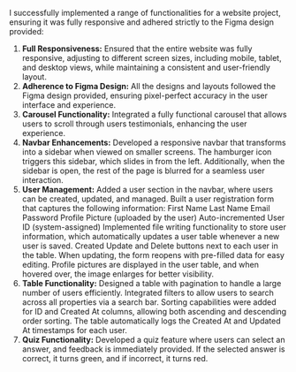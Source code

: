I successfully implemented a range of functionalities for a website project, ensuring it was fully responsive and adhered strictly to the Figma design provided:

1. **Full Responsiveness:** Ensured that the entire website was fully responsive, adjusting to different screen sizes, including mobile, tablet, and desktop views, while maintaining a consistent and user-friendly layout. <br/>
2. **Adherence to Figma Design:** All the designs and layouts followed the Figma design provided, ensuring pixel-perfect accuracy in the user interface and experience.
3. **Carousel Functionality:** Integrated a fully functional carousel that allows users to scroll through users testimonials, enhancing the user experience.
4. **Navbar Enhancements:** Developed a responsive navbar that transforms into a sidebar when viewed on smaller screens. The hamburger icon triggers this sidebar, which slides in from the left. Additionally, when the sidebar is open, the rest of the page is blurred for a seamless user interaction.
5. **User Management:**
   Added a user section in the navbar, where users can be created, updated, and managed.
   Built a user registration form that captures the following information:
   First Name
   Last Name
   Email
   Password
   Profile Picture (uploaded by the user)
   Auto-incremented User ID (system-assigned)
   Implemented file writing functionality to store user information, which automatically updates a user table whenever a new user is saved.
   Created Update and Delete buttons next to each user in the table. When updating, the form reopens with pre-filled data for easy editing.
   Profile pictures are displayed in the user table, and when hovered over, the image enlarges for better visibility.
6. **Table Functionality:**
   Designed a table with pagination to handle a large number of users efficiently.
   Integrated filters to allow users to search across all properties via a search bar.
   Sorting capabilities were added for ID and Created At columns, allowing both ascending and descending order sorting.
   The table automatically logs the Created At and Updated At timestamps for each user.
7. **Quiz Functionality:** Developed a quiz feature where users can select an answer, and feedback is immediately provided. If the selected answer is correct, it turns green, and if incorrect, it turns red.


